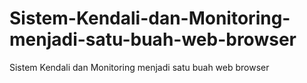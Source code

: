 # Sistem-Kendali-dan-Monitoring-menjadi-satu-buah-web-browser
Sistem Kendali dan Monitoring menjadi satu buah web browser
